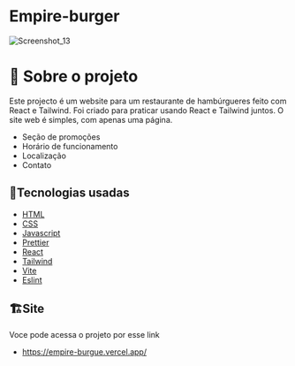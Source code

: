 # Empire-burger
![Screenshot_13](https://user-images.githubusercontent.com/74790193/195394165-a94a166a-2c71-490a-8418-bdf5ff4b7ad6.png)
# 📖 Sobre o projeto
Este projecto é um website para um restaurante de hambúrgueres feito com React e Tailwind. Foi criado para praticar usando React e Tailwind juntos. O site web é simples, com apenas uma página.
- Seção de promoções
- Horário de funcionamento
- Localização
- Contato

## 🔧Tecnologias usadas

- [HTML](https://developer.mozilla.org/pt-BR/docs/Web/HTML)
- [CSS](https://developer.mozilla.org/pt-BR/docs/Web/CSS)
- [Javascript](https://developer.mozilla.org/pt-BR/docs/Web/JavaScript)
- [Prettier](https://prettier.io/)
- [React](https://pt-br.reactjs.org/)
- [Tailwind](https://tailwindcss.com/)
- [Vite](https://vitejs.dev/)
- [Eslint](https://eslint.org/)
 ## 🏗️Site
 Voce pode acessa o projeto por esse link
 - https://empire-burgue.vercel.app/
